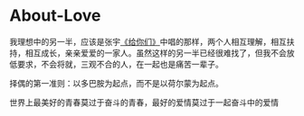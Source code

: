 # About-Love

我理想中的另一半，应该是张宇[《给你们》](https://music.163.com/song?id=190499&userid=64569149)中唱的那样，两个人相互理解，相互扶持，相互成长，亲亲爱爱的一家人。虽然这样的另一半已经很难找了，但我不会放低要求，不会将就，三观不合的人，在一起也是痛苦一辈子。

择偶的第一准则：以多巴胺为起点，而不是以荷尔蒙为起点。

世界上最美好的青春莫过于奋斗的青春，最好的爱情莫过于一起奋斗中的爱情

